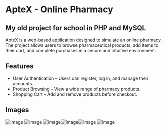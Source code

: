 # ApteX - Online Pharmacy
## My old project for school in PHP and MySQL
ApteX is a web-based application designed to simulate an online pharmacy. The project allows users to browse pharmaceutical products, add items to their cart, and complete purchases in a secure and intuitive environment.

## Features
* User Authentication – Users can register, log in, and manage their accounts.
* Product Browsing – View a wide range of pharmacy products.
* Shopping Cart – Add and remove products before checkout.

## Images
![image](https://github.com/user-attachments/assets/04c73fee-a49b-4f72-96cc-390383c38e60)
![image](https://github.com/user-attachments/assets/d9f5d669-6377-41d9-9812-a40c84ee54f7)
![image](https://github.com/user-attachments/assets/acee6098-8ebb-4606-89a1-821e9396c13e)![image](https://github.com/user-attachments/assets/72c88237-88b8-42a1-9852-51d95dd23a5b)![image](https://github.com/user-attachments/assets/1c7d3d55-36f3-4f27-b4f6-6e4ac252e594)
![image](https://github.com/user-attachments/assets/8397176b-779f-40e6-a1a2-05e006a391eb)



